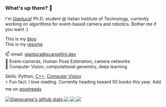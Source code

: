 ### What's up there? 👋

I'm [Gianluca](https://blog.scarpellini.dev)!
Ph.D. student @ Italian Institute of Technology, currently working on algorithms for event-based camera and robotics. Bother me if you want :)

This is my [blog](https://blog.scarpellini.dev)\
This is my [resume](https://github.com/gianscarpe/resume/blob/master/Gianluca_Scarpellini_CV.pdf)

📫 email: gianluca@scarpellini.dev\
🔭 Event-cameras, Human Pose Estimation, camera networks\
🌱 Computer Vision, computational geoemtry, deep learning

Skills: Python, [C++](https://github.com/gianscarpe/cpp_primer), [Computer Vision](https://github.com/gianscarpe/computer_vision_szeliski)\
⚡ Fun fact: I love reading. Currently heading toward 50 books this year. Add me on [goodreads](https://www.goodreads.com/user/show/123225277-gianscarpe)

<a href="https://github.com/gianscarpe/github-readme-stats">
  <img align="center" src="https://github-readme-stats.vercel.app/api?username=gianscarpe&show_icons=true&include_all_commits=true&theme=radical" alt="Gianscarpe's github stats" />
</a>
<a href="https://github.com/gianscarpe">

  <img align="center" src="https://github-readme-stats.vercel.app/api/top-langs/?username=gianscarpe&layout=compact&theme=radical" />
</a>

<a href="https://github.com/gianscarpe/event-camera">
  <img align="center" src="https://github-readme-stats.vercel.app/api/pin/?username=gianscarpe&repo=event-camera&theme=radical" />
</a>    

<a href="https://github.com/gianscarpe/resume">
  <img align="center" src="https://github-readme-stats.vercel.app/api/pin/?username=gianscarpe&repo=resume&theme=radical" />
</a>    
